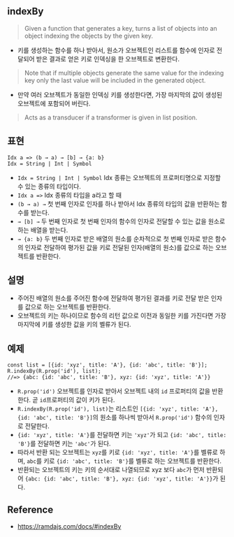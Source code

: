 ## indexBy
> Given a function that generates a key, turns a list of objects into an object indexing the objects by the given key.
- 키를 생성하는 함수를 하나 받아서, 원소가 오브젝트인 리스트를 함수에 인자로 전달되어 받은 결과로 얻은 키로 인덱싱을 한 오브젝트로 변환한다.

> Note that if multiple objects generate the same value for the indexing key only the last value will be included in the generated object.
- 만약 여러 오브젝트가 동일한 인덱싱 키를 생성한다면, 가장 마지막의 값이 생성된 오브젝트에 포함되어 버린다.

> Acts as a transducer if a transformer is given in list position.

## 표현
```
Idx a => (b → a) → [b] → {a: b}
Idx = String | Int | Symbol
```
- `Idx = String | Int | Symbol` Idx 종류는 오브젝트의 프로퍼티명으로 지정할 수 있는 종류의 타입이다.
- `Idx a =>` Idx 종류의 타입을 a라고 할 때
- `(b → a) →` 첫 번째 인자로 인자를 하나 받아서 Idx 종류의 타입의 값을 반환하는 함수를 받는다.
- `→ [b] →` 두 번째 인자로 첫 번째 인자의 함수의 인자로 전달할 수 있는 값을 원소로 하는 배열을 받는다.
- `→ {a: b}` 두 번째 인자로 받은 배열의 원소를 순차적으로 첫 번째 인자로 받은 함수의 인자로 전달하여 평가된 값을 키로 전달된 인자(배열의 원소)를 값으로 하는 오브젝트를 반환한다.

## 설명
- 주어진 배열의 원소를 주어진 함수에 전달하여 평가된 결과를 키로 전달 받은 인자를 값으로 하는 오브젝트를 반환한다.
- 오브젝트의 키는 하나이므로 함수의 리턴 값으로 이전과 동일한 키를 가진다면 가장 마지막에 키를 생성한 값을 키의 벨류가 된다.

## 예제
```
const list = [{id: 'xyz', title: 'A'}, {id: 'abc', title: 'B'}];
R.indexBy(R.prop('id'), list);
//=> {abc: {id: 'abc', title: 'B'}, xyz: {id: 'xyz', title: 'A'}}
```
- `R.prop('id')` 오브젝트를 인자로 받아서 오브젝트 내의 `id` 프로퍼티의 값을 반환한다. 곧 `id`프로퍼티의 값이 키가 된다.
- `R.indexBy(R.prop('id'), list)`는 리스트인 `[{id: 'xyz', title: 'A'}, {id: 'abc', title: 'B'}]`의 원소를 하나씩 받아서 `R.prop('id')` 함수의 인자로 전달한다.
- `{id: 'xyz', title: 'A'}`를 전달하면 키는 `'xyz'`가 되고 `{id: 'abc', title: 'B'}`를 전달하면 키는 `'abc'`가 된다.
- 따라서 반환 되는 오브젝트는 `xyz`를 키로 `{id: 'xyz', title: 'A'}`를 벨류로 하며, `abc`를 키로 `{id: 'abc', title: 'B'}`를 벨류로 하는 오브젝트를 반환한다.
- 반환되는 오브젝트의 키는 키의 순서대로 나열되므로 xyz 보다 `abc`가 먼저 반환되어 `{abc: {id: 'abc', title: 'B'}, xyz: {id: 'xyz', title: 'A'}}`가 된다.



## Reference
- https://ramdajs.com/docs/#indexBy
